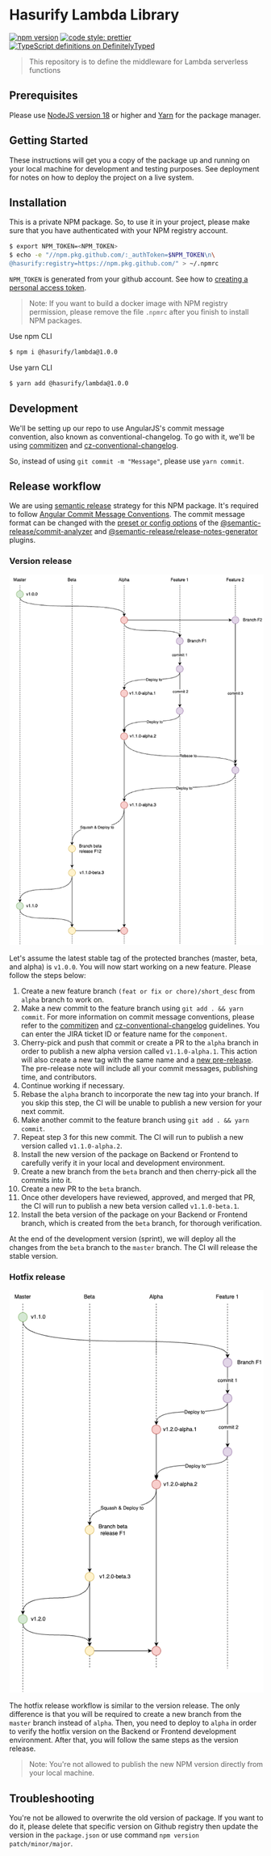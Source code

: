 # Hasurify Lambda Library

[![npm version](https://badge.fury.io/js/npm.svg)](https://badge.fury.io/js/angular2-expandable-list)
[![code style: prettier](https://img.shields.io/badge/code_style-prettier-ff69b4.svg?style=flat-square)](https://github.com/prettier/prettier)
[![TypeScript definitions on DefinitelyTyped](https://definitelytyped.org/badges/standard.svg)](http://definitelytyped.org)

> This repository is to define the middleware for Lambda serverless functions

## Prerequisites

Please use [NodeJS version 18](https://nodejs.org/en/blog/release/v18.17.0) or higher and [Yarn](https://classic.yarnpkg.com/lang/en/docs/install/#mac-stable) for the package manager.

## Getting Started

These instructions will get you a copy of the package up and running on your local machine for development and testing purposes. See deployment for notes on how to deploy the project on a live system.

## Installation

This is a private NPM package. So, to use it in your project, please make sure that you have authenticated with your NPM registry account.

```sh
$ export NPM_TOKEN=<NPM_TOKEN>
$ echo -e "//npm.pkg.github.com/:_authToken=$NPM_TOKEN\n\
@hasurify:registry=https://npm.pkg.github.com/" > ~/.npmrc
```

`NPM_TOKEN` is generated from your github account. See how to [creating a personal access token](https://docs.github.com/en/github/authenticating-to-github/keeping-your-account-and-data-secure/creating-a-personal-access-token).

> Note: If you want to build a docker image with NPM registry permission, please remove the file `.npmrc` after you finish to install NPM packages.

Use npm CLI

```sh
$ npm i @hasurify/lambda@1.0.0
```

Use yarn CLI

```sh
$ yarn add @hasurify/lambda@1.0.0
```

## Development

We'll be setting up our repo to use AngularJS's commit message convention, also known as conventional-changelog. To go with it, we'll be using [commitizen](https://github.com/commitizen/cz-cli) and [cz-conventional-changelog](https://github.com/commitizen/cz-conventional-changelog).

So, instead of using `git commit -m "Message"`, please use `yarn commit`.

## Release workflow

We are using [semantic release](https://github.com/semantic-release/semantic-release) strategy for this NPM package. It's required to follow [Angular Commit Message Conventions](https://github.com/angular/angular/blob/master/CONTRIBUTING.md#-commit-message-format). The commit message format can be changed with the [preset or config options](https://github.com/semantic-release/semantic-release/blob/master/docs/usage/configuration.md#options) of the [@semantic-release/commit-analyzer](https://github.com/semantic-release/commit-analyzer#options) and [@semantic-release/release-notes-generator](https://github.com/semantic-release/release-notes-generator#options) plugins.

### Version release

![Version release](./docs/assets/NPM-release-version-workflow.png)

Let's assume the latest stable tag of the protected branches (master, beta, and alpha) is `v1.0.0`. You will now start working on a new feature. Please follow the steps below:

1. Create a new feature branch `(feat or fix or chore)/short_desc` from `alpha` branch to work on.
2. Make a new commit to the feature branch using `git add . && yarn commit`. For more information on commit message conventions, please refer to the [commitizen](https://github.com/commitizen/cz-cli) and [cz-conventional-changelog](https://github.com/commitizen/cz-conventional-changelog) guidelines. You can enter the JIRA ticket ID or feature name for the `component`.
3. Cherry-pick and push that commit or create a PR to the `alpha` branch in order to publish a new alpha version called `v1.1.0-alpha.1`. This action will also create a new tag with the same name and a [new pre-release](https://github.com/hasurify/lambda/releases). The pre-release note will include all your commit messages, publishing time, and contributors.
4. Continue working if necessary.
5. Rebase the `alpha` branch to incorporate the new tag into your branch. If you skip this step, the CI will be unable to publish a new version for your next commit.
6. Make another commit to the feature branch using `git add . && yarn commit`.
7. Repeat step 3 for this new commit. The CI will run to publish a new version called `v1.1.0-alpha.2`.
8. Install the new version of the package on Backend or Frontend to carefully verify it in your local and development environment.
9. Create a new branch from the `beta` branch and then cherry-pick all the commits into it.
10. Create a new PR to the `beta` branch.
11. Once other developers have reviewed, approved, and merged that PR, the CI will run to publish a new beta version called `v1.1.0-beta.1`.
12. Install the beta version of the package on your Backend or Frontend branch, which is created from the `beta` branch, for thorough verification.

At the end of the development version (sprint), we will deploy all the changes from the `beta` branch to the `master` branch. The CI will release the stable version.

### Hotfix release

![Hotfix release](./docs/assets/NPM-release-hotfix-workflow.png)

The hotfix release workflow is similar to the version release. The only difference is that you will be required to create a new branch from the `master` branch instead of `alpha`. Then, you need to deploy to `alpha` in order to verify the hotfix version on the Backend or Frontend development environment. After that, you will follow the same steps as the version release.

> Note: You're not allowed to publish the new NPM version directly from your local machine.

## Troubleshooting

You're not be allowed to overwrite the old version of package. If you want to do it, please delete that specific version on Github registry then update the version in the `package.json` or use command `npm version patch/minor/major`.
